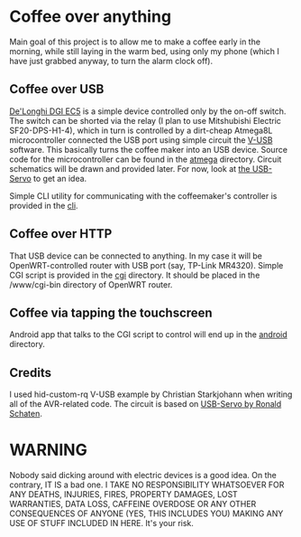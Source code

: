 Coffee over anything
====================

Main goal of this project is to allow me to make a coffee early in the morning, while still laying in the warm bed, using only my phone (which I have just grabbed anyway, to turn the alarm clock off).

Coffee over USB
---------------

[De'Longhi DGI EC5](http://www.shopdelonghi.com/detail/DGI+EC5) is a simple device controlled only by the on-off switch. The switch can be shorted via the relay (I plan to use Mitshubishi Electric SF20-DPS-H1-4), which in turn is controlled by a dirt-cheap Atmega8L microcontroller connected the USB port using simple circuit the [V-USB](http://www.obdev.at/products/vusb/index.html) software. This basically turns the coffee maker into an USB device. Source code for the microcontroller can be found in the [atmega](atmega/) directory. Circuit schematics will be drawn and provided later. For now, look at [the USB-Servo](http://www.schatenseite.de/index.php?eID=tx_cms_showpic&file=uploads%2Fpics%2Fcircuit.sch_05.png&md5=9499241df3382e52f51a60c42206365e53ac1274&parameters[0]=YTo0OntzOjU6IndpZHRoIjtzOjQ6IjgwMG0iO3M6NjoiaGVpZ2h0IjtzOjQ6IjYw&parameters[1]=MG0iO3M6NzoiYm9keVRhZyI7czoyNDoiPGJvZHkgYmdjb2xvcj0iI2RkZGRkZCI%2B&parameters[2]=IjtzOjQ6IndyYXAiO3M6Mzc6IjxhIGhyZWY9ImphdmFzY3JpcHQ6Y2xvc2UoKTsi&parameters[3]=PiB8IDwvYT4iO30%3D) to get an idea.

Simple CLI utility for communicating with the coffeemaker's controller is provided in the [cli](cli/).

Coffee over HTTP
----------------

That USB device can be connected to anything. In my case it will be OpenWRT-controlled router with USB port (say, TP-Link MR4320). Simple CGI script is provided in the [cgi](cgi/) directory. It should be placed in the /www/cgi-bin directory of OpenWRT router.

Coffee via tapping the touchscreen
----------------------------------

Android app that talks to the CGI script to control will end up in the [android](android/) directory.

Credits
-------

I used hid-custom-rq V-USB example by Christian Starkjohann when writing all of the AVR-related code.
The circuit is based on [USB-Servo by Ronald Schaten](http://www.schatenseite.de/index.php?id=219&L=2).

WARNING
=======

Nobody said dicking around with electric devices is a good idea. On the contrary, IT IS a bad one. I TAKE NO RESPONSIBILITY WHATSOEVER FOR ANY DEATHS, INJURIES, FIRES, PROPERTY DAMAGES, LOST WARRANTIES, DATA LOSS, CAFFEINE OVERDOSE OR ANY OTHER CONSEQUENCES OF ANYONE (YES, THIS INCLUDES YOU) MAKING ANY USE OF STUFF INCLUDED IN HERE. It's your risk.
